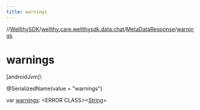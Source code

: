 ```yaml
---
title: warnings
---
```

//[WellthySDK](../../../index.html)/[wellthy.care.wellthysdk.data.chat](../index.html)/[MetaDataResponse](index.html)/[warnings](warnings.html)



# warnings



[androidJvm]\




@SerializedName(value = "warnings")



var [warnings](warnings.html): &lt;ERROR CLASS&gt;&lt;[String](https://kotlinlang.org/api/latest/jvm/stdlib/kotlin/-string/index.html)&gt;




